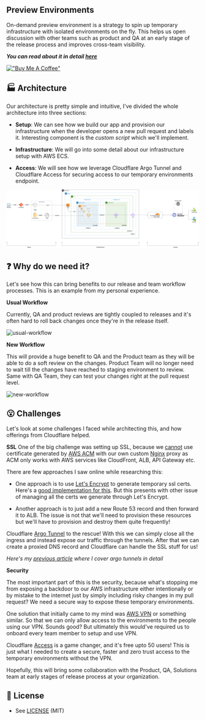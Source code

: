 ## Preview Environments

On-demand preview environment is a strategy to spin up temporary infrastructure with isolated environments on the fly. This helps us open discussion with other teams such as product and QA at an early stage of the release process and improves cross-team visibility.

***You can read about it in detail [here](https://dev.to/karanpratapsingh/preview-environments-with-aws-ecs-cloudflare-3hdh)***

[!["Buy Me A Coffee"](https://www.buymeacoffee.com/assets/img/custom_images/yellow_img.png)](https://www.buymeacoffee.com/karanps)

## 🏭 Architecture

Our architecture is pretty simple and intuitive, I've divided the whole architecture into three sections:

- **Setup**: We can see how we build our app and provision our infrastructure when the developer opens a new pull request and labels it. Interesting component is the _custom script_ which we'll implement.

- **Infrastructure**: We will go into some detail about our infrastructure setup with AWS ECS.

- **Access**: We will see how we leverage Cloudflare Argo Tunnel and Cloudflare Access for securing access to our temporary environments endpoint.

![architecture](./docs/assets/architecture.png)

## ❓ Why do we need it?

Let's see how this can bring benefits to our release and team workflow processes. This is an example from my personal experience.

**Usual Workflow**

Currently, QA and product reviews are tightly coupled to releases and it's often hard to roll back changes once they're in the release itself.

![usual-workflow](https://dev-to-uploads.s3.amazonaws.com/uploads/articles/vmf2t7q1e1hl39237kal.png)

**New Workflow**

This will provide a huge benefit to QA and the Product team as they will be able to do a soft review on the changes. Product Team will no longer need to wait till the changes have reached to staging environment to review. Same with QA Team, they can test your changes right at the pull request level.

![new-workflow](https://dev-to-uploads.s3.amazonaws.com/uploads/articles/9gag410fl2lnjzzu0s3c.png)

## 😮 Challenges

Let's look at some challenges I faced while architecting this, and how offerings from Cloudflare helped.

**SSL**
One of the big challenge was setting up SSL, because we [cannot](https://stackoverflow.com/questions/61502474/adding-aws-public-certificate-with-nginx) use certificate generated by [AWS ACM](https://aws.amazon.com/certificate-manager/) with our own custom [Nginx](https://www.nginx.com/) proxy as ACM only works with AWS services like CloudFront, ALB, API Gateway etc.

There are few approaches I saw online while researching this:

- One approach is to use [Let's Encrypt](https://letsencrypt.org/) to generate temporary ssl certs. Here's a [good implementation for this](https://github.com/askwonder/wonqa). But this presents with other issue of managing all the certs we generate through Let's Encrypt.

- Another approach is to just add a new Route 53 record and then forward it to ALB. The issue is not that we'll need to provision these resources but we'll have to provision and destroy them quite frequently!

Cloudflare [Argo Tunnel](https://www.cloudflare.com/products/tunnel/) to the rescue! With this we can simply close all the ingress and instead expose our traffic through the tunnels. After that we can create a proxied DNS record and Cloudflare can handle the SSL stuff for us!

_Here's my [previous article](https://dev.to/karanpratapsingh/exposing-resources-securely-with-argo-tunnel-ea5) where I cover argo tunnels in detail_

**Security**

The most important part of this is the security, because what's stopping me from exposing a backdoor to our AWS infrastructure either intentionally or by mistake to the internet just by simply including risky changes in my pull request? We need a secure way to expose these temporary environments.

One solution that initially came to my mind was [AWS VPN](https://aws.amazon.com/vpn/) or something similar. So that we can only allow access to the environments to the people using our VPN. Sounds good? But ultimately this would've required us to onboard every team member to setup and use VPN.

Cloudflare [Access](https://www.cloudflare.com/teams/access/) is a game changer, and it's free upto 50 users! This is just what I needed to create a secure, faster and zero trust access to the temporary environments without the VPN.

Hopefully, this will bring some collaboration with the Product, QA, Solutions team at early stages of release process at your organization.

## 🔐 License 

* See [LICENSE](/LICENSE) (MIT)
